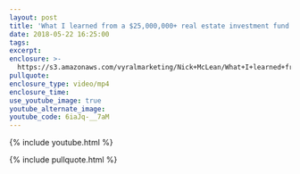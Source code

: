 ```yaml
---
layout: post
title: 'What I learned from a $25,000,000+ real estate investment fund owner'
date: 2018-05-22 16:25:00
tags:
excerpt:
enclosure: >-
  https://s3.amazonaws.com/vyralmarketing/Nick+McLean/What+I+learned+from+a+%252425%252C000%252C000%252B+real+estate+investment+fund+owner+.mp4
pullquote:
enclosure_type: video/mp4
enclosure_time:
use_youtube_image: true
youtube_alternate_image:
youtube_code: 6iaJq-__7aM
---
```


{% include youtube.html %}

{% include pullquote.html %}
